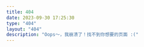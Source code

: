 ```yaml
---
title: 404
date: 2023-09-30 17:25:30
type: "404"
layout: "404"
description: "Oops～，我崩溃了！找不到你想要的页面 :("
---
```

